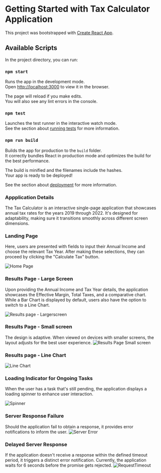 # Getting Started with Tax Calculator Application

This project was bootstrapped with [Create React App](https://github.com/facebook/create-react-app).

## Available Scripts

In the project directory, you can run:

### `npm start`

Runs the app in the development mode.\
Open [http://localhost:3000](http://localhost:3000) to view it in the browser.

The page will reload if you make edits.\
You will also see any lint errors in the console.

### `npm test`

Launches the test runner in the interactive watch mode.\
See the section about [running tests](https://facebook.github.io/create-react-app/docs/running-tests) for more information.

### `npm run build`

Builds the app for production to the `build` folder.\
It correctly bundles React in production mode and optimizes the build for the best performance.

The build is minified and the filenames include the hashes.\
Your app is ready to be deployed!

See the section about [deployment](https://facebook.github.io/create-react-app/docs/deployment) for more information.

### Appplication Details

The Tax Calculator is an interactive single-page application that showcases annual tax rates for the years 2019 through 2022. It's designed for adaptability, making sure it transitions smoothly across different screen dimensions.

### Landing Page

Here, users are presented with fields to input their Annual Income and choose the relevant Tax Year. After making these selections, they can proceed by clicking the "Calculate Tax" button.

![Home Page](docs/images/LandingPage.png)

### Results Page - Large Screen

Upon providing the Annual Income and Tax Year details, the application showcases the Effective Margin, Total Taxes, and a comparative chart. While a Bar Chart is displayed by default, users also have the option to switch to a Line Chart.

![Results page - Largerscreen](docs/images/ResultsLargeScreen.png)

### Results Page - Small screen

The design is adaptive. When viewed on devices with smaller screens, the layout adjusts for the best user experience.
![Results Page Small screen](docs/images/ResultsSmallScreen.png)

### Results page - Line Chart

![Line Chart](docs/images/LineChart.png)

### Loading Indicator for Ongoing Tasks

When the user has a task that's still pending, the application displays a loading spinner to enhance user interaction.

![Spinner](docs/images/Spinner.png)

### Server Response Failure

Should the application fail to obtain a response, it provides error notifications to inform the user.
![Server Error](docs/images/ServerError.png)

### Delayed Server Response

If the application doesn't receive a response within the defined timeout period, it triggers a distinct error notification. Currently, the application waits for 6 seconds before the promise gets rejected.
![RequestTimeout](docs/images/RequestTimeout.png)
